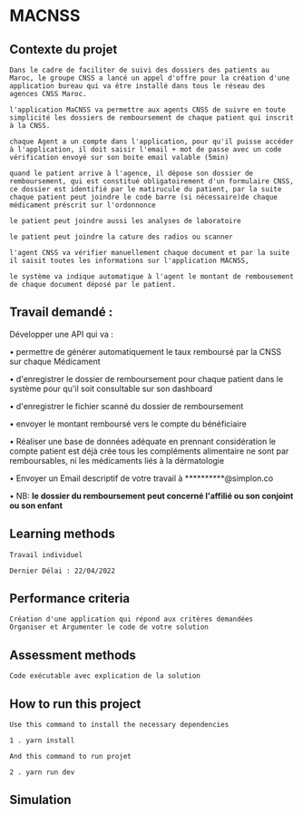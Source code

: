# MACNSS

## Contexte du projet

```
Dans le cadre de faciliter de suivi des dossiers des patients au Maroc, le groupe CNSS a lancé un appel d'offre pour la création d'une application bureau qui va être installé dans tous le réseau des agences CNSS Maroc.

l'application MaCNSS va permettre aux agents CNSS de suivre en toute simplicité les dossiers de remboursement de chaque patient qui inscrit à la CNSS.

chaque Agent a un compte dans l'application, pour qu'il puisse accéder à l'application, il doit saisir l'email + mot de passe avec un code vérification envoyé sur son boite email valable (5min)

quand le patient arrive à l'agence, il dépose son dossier de remboursement, qui est constitué obligatoirement d'un formulaire CNSS, ce dossier est identifié par le matirucule du patient, par la suite chaque patient peut joindre le code barre (si nécessaire)de chaque médicament préscrit sur l'ordonnonce

le patient peut joindre aussi les analyses de laboratoire

le patient peut joindre la cature des radios ou scanner

l'agent CNSS va vérifier manuellement chaque document et par la suite il saisit toutes les informations sur l'application MACNSS,

le système va indique automatique à l'agent le montant de rembousement de chaque document déposé par le patient.

```

## Travail demandé :

Développer une API qui va :

• permettre de générer automatiquement le taux remboursé par la CNSS sur chaque Médicament

• d'enregistrer le dossier de remboursement pour chaque patient dans le système pour qu'il soit consultable sur son dashboard

• d'enregistrer le fichier scanné du dossier de remboursement

• envoyer le montant remboursé vers le compte du bénéficiaire

• Réaliser une base de données adéquate en prennant considération le compte patient est déjà crée tous les compléments alimentaire ne sont par remboursables, ni les     médicaments liés à la dérmatologie

• Envoyer un Email descriptif de votre travail à **********@simplon.co



• NB: <b>le dossier du remboursement peut concerné l'affilié ou son conjoint ou son enfant </b>



## Learning methods

```
Travail individuel

Dernier Délai : 22/04/2022

```

## Performance criteria

```
Création d'une application qui répond aux critères demandées
Organiser et Argumenter le code de votre solution

```

## Assessment methods

```
Code exécutable avec explication de la solution

```

## How to run this project

```
Use this command to install the necessary dependencies

1 . yarn install

And this command to run projet

2 . yarn run dev

```

## Simulation
